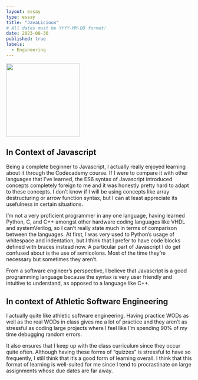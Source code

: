 ```yaml
---
layout: essay
type: essay
title: "JavaLicious"
# All dates must be YYYY-MM-DD format!
date: 2023-08-30
published: true
labels:
  - Engineering
---
```


<img width="200px" class="rounded float-start pe-4" src="../img/java.png">

## In Context of Javascript

Being a complete beginner to Javascript, I actually really enjoyed learning about it through the Codecademy course. If I were to compare it with other languages that I’ve learned, the ES6 syntax of Javascript introduced concepts completely foreign to me and it was honestly pretty hard to adapt to these concepts. I don’t know if I will be using concepts like array destructuring or arrow function syntax, but I can at least appreciate its usefulness in certain situations. 

I’m not a very proficient programmer in any one language, having learned Python, C, and C++ amongst other hardware coding languages like VHDL and systemVerilog, so I can’t really state much in terms of comparison between the languages. At first, I was very used to Python’s usage of whitespace and indentation, but I think that I prefer to have code blocks defined with braces instead now. A particular part of Javascript I do get confused about is the use of semicolons. Most of the time they’re necessary but sometimes they aren’t. 

From a software engineer’s perspective, I believe that Javascript is a good programming language because the syntax is very user friendly and intuitive to understand, as opposed to a language like C++. 

## In context of Athletic Software Engineering

I actually quite like athletic software engineering. Having practice WODs as well as the real WODs in class gives me a lot of practice and they aren’t as stressful as coding large projects where I feel like I’m spending 90% of my time debugging random errors. 

It also ensures that I keep up with the class curriculum since they occur quite often. Although having these forms of “quizzes” is stressful to have so frequently, I still think that it’s a good form of learning overall. I think that this format of learning is well-suited for me since I tend to procrastinate on large assignments whose due dates are far away.
